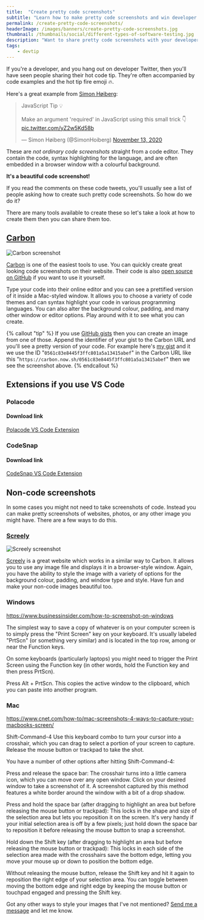 ```yaml
---
title:  "Create pretty code screenshots"
subtitle: "Learn how to make pretty code screenshots and win developer Twitter!"
permalink: /create-pretty-code-screenshots/
headerImage: /images/banners/create-pretty-code-screenshots.jpg
thumbnail: /thumbnails/social/different-types-of-software-testing.jpg
description: "Want to share pretty code screenshots with your developer friends on Twitter? Read on to find out how."
tags:
    - devtip
---
```


If you're a developer, and you hang out on developer Twitter, then you'll have seen people sharing their hot code tip. They're often accompanied by code examples and the hot tip fire emoji 🔥.

Here's a great example from [Simon Høiberg](https://twitter.com/SimonHoiberg):

<blockquote class="twitter-tweet"><p lang="en" dir="ltr">JavaScript Tip 💡<br><br>Make an argument &#39;required&#39; in JavaScript using this small trick 👇 <a href="https://t.co/yZ2w5Kd58b">pic.twitter.com/yZ2w5Kd58b</a></p>&mdash; Simon Høiberg (@SimonHoiberg) <a href="https://twitter.com/SimonHoiberg/status/1327314535540162565?ref_src=twsrc%5Etfw">November 13, 2020</a></blockquote> <script async src="https://platform.twitter.com/widgets.js" charset="utf-8"></script>

These are _not ordinary code screenshots_ straight from a code editor. They contain the code, syntax highlighting for the language, and are often embedded in a browser window with a colourful background.

**It's a beautiful code screenshot!**

If you read the comments on these code tweets, you'll usually see a list of people asking how to create such pretty code screenshots. So how do we do it?

There are many tools available to create these so let's take a look at how to create them then you can share them too.

## [Carbon](https://carbon.now.sh)

![Carbon screenshot](/images/posts/carbon-screenshot.png)

[Carbon](https://carbon.now.sh/) is one of the easiest tools to use. You can quickly create great looking code screenshots on their website. Their code is also [open source on GitHub](https://github.com/carbon-app/carbon) if you want to use it yourself.

Type your code into their online editor and you can see a prettified version of it inside a Mac-styled window. It allows you to choose a variety of code themes and can syntax highlight your code in various programming languages. You can also alter the background colour, padding, and many other window or editor options. Play around with it to see what you can create.

{% callout "tip" %}
If you use [GitHub gists](https://docs.github.com/en/free-pro-team@latest/github/writing-on-github/creating-gists) then you can create an image from one of those. Append the identifier of your gist to the Carbon URL and you'll see a pretty version of your code. For example here's [my gist](https://gist.github.com/MarcL/0561c83e8445f3ffc801a5a13415abef) and it we use the ID "`0561c83e8445f3ffc801a5a13415abef`" in the Carbon URL like this "`https://carbon.now.sh/0561c83e8445f3ffc801a5a13415abef`" then we see the screenshot above.
{% endcallout %}


## Extensions if you use VS Code

### Polacode

#### Download link
[Polacode VS Code Extension](https://marketplace.visualstudio.com/items?itemName=pnp.polacode)

### CodeSnap

#### Download link
[CodeSnap VS Code Extension](https://marketplace.visualstudio.com/items?itemName=adpyke.codesnap)

## Non-code screenshots

In some cases you might not need to take screenshots of code. Instead you can make pretty screenshots of websites, photos, or any other image you might have. There are a few ways to do this.

### [Screely](https://www.screely.com/)

![Screely screenshot](/images/posts/screely-screenshot.png)

[Screely](https://www.screely.com/) is a great website which works in a similar way to Carbon. It allows you to use any image file and displays it in a browser-style window. Again, you have the ability to style the image with a variety of options for the background colour, padding, and window type and style. Have fun and make your non-code images beautiful too.

### Windows

https://www.businessinsider.com/how-to-screenshot-on-windows

The simplest way to save a copy of whatever is on your computer screen is to simply press the "Print Screen" key on your keyboard. It's usually labeled "PrtScn" (or something very similar) and is located in the top row, among or near the Function keys. 

On some keyboards (particularly laptops) you might need to trigger the Print Screen using the Function key (in other words, hold the Function key and then press PrtScn).

Press Alt + PrtScn. This copies the active window to the clipboard, which you can paste into another program. 

### Mac

https://www.cnet.com/how-to/mac-screenshots-4-ways-to-capture-your-macbooks-screen/

Shift-Command-4 
Use this keyboard combo to turn your cursor into a crosshair, which you can drag to select a portion of your screen to capture. Release the mouse button or trackpad to take the shot.

You have a number of other options after hitting Shift-Command-4:

Press and release the space bar: The crosshair turns into a little camera icon, which you can move over any open window. Click on your desired window to take a screenshot of it. A screenshot captured by this method features a white border around the window with a bit of a drop shadow.

Press and hold the space bar (after dragging to highlight an area but before releasing the mouse button or trackpad): This locks in the shape and size of the selection area but lets you reposition it on the screen. It's very handy if your initial selection area is off by a few pixels; just hold down the space bar to reposition it before releasing the mouse button to snap a screenshot.

Hold down the Shift key (after dragging to highlight an area but before releasing the mouse button or trackpad): This locks in each side of the selection area made with the crosshairs save the bottom edge, letting you move your mouse up or down to position the bottom edge. 

Without releasing the mouse button, release the Shift key and hit it again to reposition the right edge of your selection area. You can toggle between moving the bottom edge and right edge by keeping the mouse button or touchpad engaged and pressing the Shift key.

Got any other ways to style your images that I've not mentioned? [Send me a message](./contact) and let me know. 